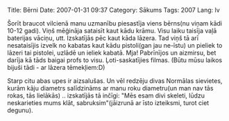 Title: Bērni
Date: 2007-01-31 09:37
Category: Sākums
Tags: 2007
Lang: lv

Šorīt braucot vilcienā manu uzmanību piesastīja viens bērns(nu viņam kādi 10-12 gadi). Viņš mēģināja sataisīt kaut kādu krāmu. Visu laiku taisīja vaļā baterijas vāciņu, utt. Izskatījās pēc kaut kāda lāzera. Tad viņš tā arī nesataisījis izvelk no kabatas kaut kādu pistoli(gan jau ne-īstu) un pieliek to lāzeri tai pistolei, uzlādē un ieliek kabatā. Mja! Pabrīnījos un aizmirsu, bet darīja kā tāds baigai profs to visu. Ļoti-saskatījies filmas. (Būtu mūsu laikos bijuši tādi - ar lāzera tēmekļiem:D)

Starp citu abas upes ir aizsalušas. Un vēl redzēju divas Normālas sievietes, kurām kāju diametrs salīdzināms ar manu roku diametru(un man nav tās rokas, tās lielākās) .. izskatījās tā inčīgi: "Mēs esam divi skeleti, lūdzu neskarieties mums klāt, sabruksim"(jāizrunā ar īsto izteiksmi, turot ciet degunu).
